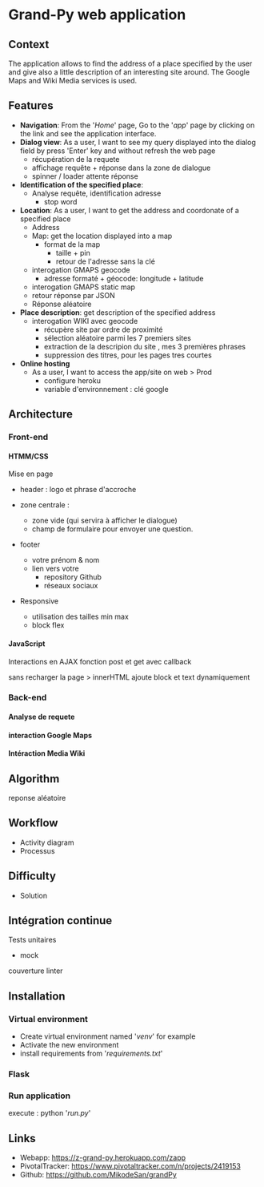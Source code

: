 # Grand-Py web application

## Context

The application allows to find the address of a place specified by the user and give also a little description of an interesting site around. The Google Maps and Wiki Media services is used.

## Features

- __Navigation__: From the '_Home_' page, Go to the '_app_' page by clicking on the link and see the application interface.
- __Dialog view__: As a user, I want to see my query displayed into the dialog field by press 'Enter' key and without refresh the web page
  - récupération de la requete
  - affichage requête + réponse dans la zone de dialogue
  - spinner / loader attente réponse
- __Identification of the specified place__:
  - Analyse requête, identification adresse
    - stop word
- __Location__: As a user, I want to get the address and coordonate of a specified place
  - Address
  - Map: get the location displayed into a map
    - format de la map
      - taille + pin
      - retour de l'adresse sans la clé
  - interogation GMAPS geocode
    - adresse formaté + géocode: longitude + latitude
  - interogation GMAPS static map
  - retour réponse par JSON
  - Réponse aléatoire
- __Place description__: get description of the specified address
  - interogation WIKI avec geocode
    - récupère site par ordre de proximité
    - sélection aléatoire parmi les 7 premiers sites
    - extraction de la descripion du site , mes 3 premières phrases
    - suppression des titres, pour les pages tres courtes
- __Online hosting__
  - As a user, I want to access the app/site on web > Prod
    - configure heroku
    - variable d'environnement : clé google

## Architecture

### Front-end

#### HTMM/CSS

Mise en page

- header : logo et phrase d'accroche
- zone centrale :
  - zone vide (qui servira à afficher le dialogue)
  - champ de formulaire pour envoyer une question.
- footer

  - votre prénom & nom
  - lien vers votre
    - repository Github
    - réseaux sociaux

- Responsive
  - utilisation des tailles min max
  - block flex

#### JavaScript

Interactions en AJAX
fonction post et get avec callback

sans recharger la page > innerHTML
ajoute block et text dynamiquement

### Back-end

#### Analyse de requete

#### interaction Google Maps

#### Intéraction Media Wiki

## Algorithm

reponse aléatoire

## Workflow

- Activity diagram
- Processus

## Difficulty

- Solution

## Intégration continue

Tests unitaires

- mock

couverture
linter

## Installation

### Virtual environment

- Create virtual environment named '_venv_' for example
- Activate the new environment
- install requirements from '_requirements.txt_'

### Flask

### Run application

execute : python '_run.py_'

## Links

- Webapp: https://z-grand-py.herokuapp.com/zapp
- PivotalTracker: https://www.pivotaltracker.com/n/projects/2419153
- Github: https://github.com/MikodeSan/grandPy
